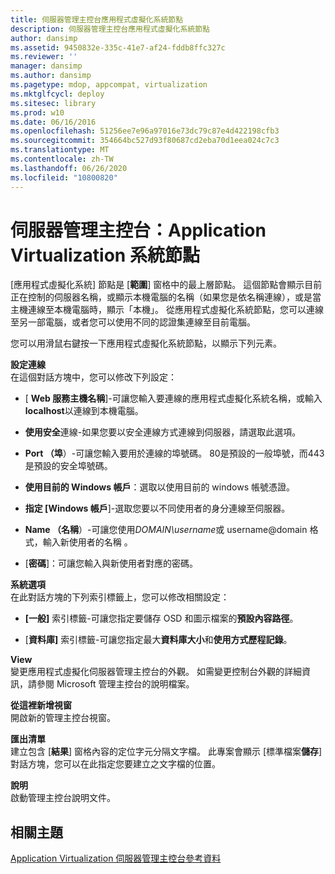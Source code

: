 ```yaml
---
title: 伺服器管理主控台應用程式虛擬化系統節點
description: 伺服器管理主控台應用程式虛擬化系統節點
author: dansimp
ms.assetid: 9450832e-335c-41e7-af24-fddb8ffc327c
ms.reviewer: ''
manager: dansimp
ms.author: dansimp
ms.pagetype: mdop, appcompat, virtualization
ms.mktglfcycl: deploy
ms.sitesec: library
ms.prod: w10
ms.date: 06/16/2016
ms.openlocfilehash: 51256ee7e96a97016e73dc79c87e4d422198cfb3
ms.sourcegitcommit: 354664bc527d93f80687cd2eba70d1eea024c7c3
ms.translationtype: MT
ms.contentlocale: zh-TW
ms.lasthandoff: 06/26/2020
ms.locfileid: "10800820"
---
```

# 伺服器管理主控台：Application Virtualization 系統節點


[應用程式虛擬化系統] 節點是 [**範圍**] 窗格中的最上層節點。 這個節點會顯示目前正在控制的伺服器名稱，或顯示本機電腦的名稱（如果您是依名稱連線），或是當主機連線至本機電腦時，顯示「本機」。 從應用程式虛擬化系統節點，您可以連線至另一部電腦，或者您可以使用不同的認證集連線至目前電腦。

您可以用滑鼠右鍵按一下應用程式虛擬化系統節點，以顯示下列元素。

<a href="" id="configure-connection"></a>**設定連線**  
在這個對話方塊中，您可以修改下列設定：

- [ **Web 服務主機名稱**]-可讓您輸入要連線的應用程式虛擬化系統名稱，或輸入**localhost**以連線到本機電腦。

- **使用安全**連線-如果您要以安全連線方式連線到伺服器，請選取此選項。

- **Port （埠**）-可讓您輸入要用於連線的埠號碼。 80是預設的一般埠號，而443是預設的安全埠號碼。

- **使用目前的 Windows 帳戶**：選取以使用目前的 windows 帳號憑證。

- **指定 [Windows 帳戶**]-選取您要以不同使用者的身分連線至伺服器。

- **Name （名稱**）-可讓您使用*DOMAIN\\username*或 username@domain 格式，輸入新使用者的名稱 <em> </em> 。

- [**密碼**]：可讓您輸入與新使用者對應的密碼。

<a href="" id="system-options"></a>**系統選項**  
在此對話方塊的下列索引標籤上，您可以修改相關設定：

-   **[一般]** 索引標籤-可讓您指定要儲存 OSD 和圖示檔案的**預設內容路徑**。

-   [**資料庫]** 索引標籤-可讓您指定最大**資料庫大小**和**使用方式歷程記錄**。

<a href="" id="view"></a>**View**  
變更應用程式虛擬化伺服器管理主控台的外觀。 如需變更控制台外觀的詳細資訊，請參閱 Microsoft 管理主控台的說明檔案。

<a href="" id="new-window-from-here"></a>**從這裡新增視窗**  
開啟新的管理主控台視窗。

<a href="" id="export-list"></a>**匯出清單**  
建立包含 [**結果**] 窗格內容的定位字元分隔文字檔。 此專案會顯示 [標準檔案**儲存**] 對話方塊，您可以在此指定您要建立之文字檔的位置。

<a href="" id="help"></a>**說明**  
啟動管理主控台說明文件。

## 相關主題


[Application Virtualization 伺服器管理主控台參考資料](application-virtualization-server-management-console-reference.md)

 

 





